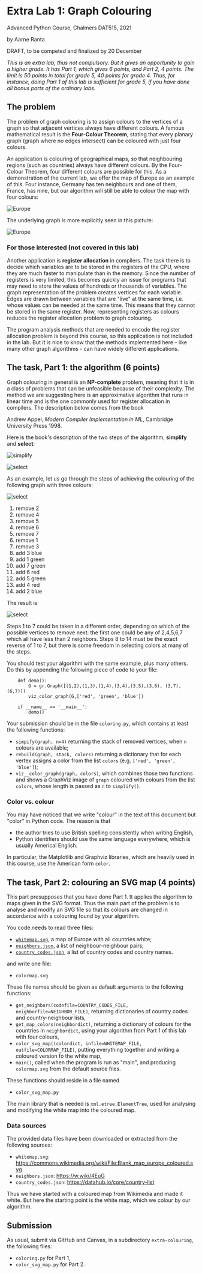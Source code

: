 # Extra Lab 1: Graph Colouring

Advanced Python Course, Chalmers DAT515, 2021

by Aarne Ranta

DRAFT, to be competed and finalized by 20 December

*This is an extra lab, thus not compulsory.*
*But it gives an opportunity to gain a higher grade.*
*It has Part 1, which gives 6 points, and Part 2, 4 points.*
*The limit is 50 points in total for grade 5, 40 points for grade 4.* 
*Thus, for instance, doing Part 1 of this lab is sufficient for grade 5, if you have done all bonus parts of the ordinary labs.*



## The problem

The problem of graph colouring is to assign colours to the vertices of a graph so that adjacent vertices always have different colours.
A famous mathematical result is the **Four-Colour Theorem**, stating that every planary graph (graph where no edges intersect) can be coloured with just four colours.

An application is colouring of geographical maps, so that neighbouring regions (such as countries) always have different colours.
By the Four-Colour Theorem, four different colours are possible for this.
As a demonstration of the current lab, we offer the map of Europe as an example of this.
Four instance, Germany has ten neighbours and one of them, France, has nine, but our algorithm will still be able to colour the map with four colours:

![Europe](files/colormap.png)

The underlying graph is more explicitly seen in this picture:

![Europe](files/colorgraph.png)

### For those interested (not covered in this lab)

Another application is **register allocation** in compilers.
The task there is to decide which variables are to be stored in the registers of the CPU, where they are much faster to manipulate than in the memory.
Since the number of registers is very limited, this becomes quickly an issue for programs that may need to store the values of hundreds or thousands of variables.
The graph representation of the problem creates vertices for each variable.
Edges are drawn between variables that are "live" at the same time, i.e. whose values can be needed at the same time.
This means that they cannot be stored in the same register.
Now, representing registers as colours reduces the register allocation problem to graph colouring.

The program analysis methods that are needed to encode the register allocation problem is beyond this course, so this application is not included in the lab.
But it is nice to know that the methods implemented here - like many other graph algorithms - can have widely different applications.


## The task, Part 1: the algorithm (6 points)

Graph colouring in general is an **NP-complete** problem, meaning that it is in a class of problems that can be unfeasible because of their complexity.
The method we are suggesting here is an approximative algorithm that runs in linear time and is the one commonly used for register allocation in compilers.
The description below comes from the book

Andrew Appel, *Modern Compiler Implementation in ML*, Cambridge University Press 1998.

Here is the book's description of the two steps of the algorithm, **simplify** and **select**:

![simplify](files/simplify.png)

![select](files/select.png)

As an example, let us go through the steps of achieving the colouring of the following graph with three colours:

![select](files/uncolored.png)

1. remove 2
2. remove 4
3. remove 5
4. remove 6
5. remove 7
6. remove 1
7. remove 3
8. add 3 blue
9. add 1 green
10. add 7 green
11. add 6 red
12. add 5 green
13. add 4 red
14. add 2 blue

The result is

![select](files/colored.png)

Steps 1 to 7 could be taken in a different order, depending on
which of the possible vertices to remove next: the first one could be any of 2,4,5,6,7 which all have less than 2 neighbors.
Steps 8 to 14 must be the exact reverse of 1 to 7, but there is some freedom in selecting colors at many of the steps.

You should test your algorithm with the same example, plus many others.
Do this by appending the following piece of code to your file:
```
    def demo():
        G = gr.Graph([(1,2),(1,3),(1,4),(3,4),(3,5),(3,6), (3,7), (6,7)])
        viz_color_graph(G,['red', 'green', 'blue'])

    if __name__ == '__main__':
        demo()
```
Your submission should be in the file `coloring.py`, which contains at least the following functions:

- `simpify(graph, n=4)` returning the stack of removed vertices, when `n` colours are available;
- `rebuild(graph, stack, colors)` returning a dictionary that for each vertex assigns a color from the list `colors` (e.g. `['red', 'green', 'blue']`);
- `viz__color_graph(graph, colors)`, which combines those two functions and shows a GraphViz image of `graph` coloured with colours from the list `colors`, whose length is passed as `n` to `simplify()`.


### Color vs. colour

You may have noticed that we write "colour" in the text of this document but "color" in Python code.
The reason is that

- the author tries to use British spelling consistently when writing English,
- Python identifiers should use the same language everywhere, which is usually Americal English.

In particular, the Matplotlib and Graphviz libraries, which are heavily used in this course, use the American form `color`.



## The task, Part 2: colouring an SVG map (4 points)

This part presupposes that you have done Part 1.
It applies the algorithm to maps given in the SVG format.
Thus the main part of the problem is to analyse and modify an SVG file so that its colours are changed in accordance with a colouring found by your algorithm.

You code needs to read three files:

- [`whitemap.svg`](file/whitemap.svg), a map of Europe with all countries white;
- [`neighbors.json`](neighbors.json), a list of neighbour-neighbour pairs;
- [`country_codes.json`](file/country_codes.json), a list of country codes and country names.

and write one file:

- `colormap.svg`

These file names should be given as default arguments to the following functions:

- `get_neighbors(codefile=COUNTRY_CODES_FILE, neighborfile=NEIGHBOR_FILE)`, returning dictionaries of country codes and country-neighbour lists,
- `get_map_colors(neighbordict)`, returning a dictionary of colours for the countries in `neighbordict`, using your algorithm from Part 1 of this lab with four colours,
- `color_svg_map((colordict, infile=WHITEMAP_FILE, outfile=COLORMAP_FILE)`, putting everything together and writing a coloured version fo the white map,
- `main()`, called when the program is run as "main", and producing `colormap.svg` from the default source files.

These functions should reside in a file named

- `color_svg_map.py`

The main library that is needed is `xml.etree.ElementTree`, used for analysing and modifying the white map into the coloured map.

### Data sources

The provided data files have been downloaded or extracted from the following sources:

- `whitemap.svg`: https://commons.wikimedia.org/wiki/File:Blank_map_europe_coloured.svg
- `neighbors.json`: https://w.wiki/4EuG
- `country_codes.json`: https://datahub.io/core/country-list

Thus we have started with a coloured map from Wikimedia and made it white.
But here the starting point is the white map, which we colour by our algorithm.


## Submission

As usual, submit via GitHub and Canvas, in a subdirectory `extra-colouring`, the following files:

- `coloring.py` for Part 1,
- `color_svg_map.py` for Part 2.

